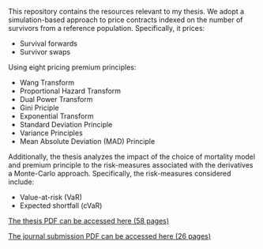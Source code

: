 This repository contains the resources relevant to my thesis. We adopt a simulation-based approach to price contracts indexed on the number of survivors from a reference population. Specifically, it prices:
* Survival forwards
* Survivor swaps

Using eight pricing premium principles:
* Wang Transform
* Proportional Hazard Transform
* Dual Power Transform
* Gini Priciple
* Exponential Transform
* Standard Deviation Principle
* Variance Principles
* Mean Absolute Deviation (MAD) Principle

Additionally, the thesis analyzes the impact of the choice of mortality model and premium principle to the risk-measures associated with the derivatives a Monte-Carlo approach. Specifically, the risk-measures considered include:
* Value-at-risk (VaR)
* Expected shortfall (cVaR)

[The thesis PDF can be accessed here (58 pages)](https://github.com/kenrickraymond/Longevity-Instrument-Pricing/blob/master/Main_Working_Paper_Thesis.pdf)

[The journal submission PDF can be accessed here (26 pages)](https://github.com/kenrickraymond/Longevity-Instrument-Pricing/blob/master/Risks%20Journal%20Submission.pdf)
